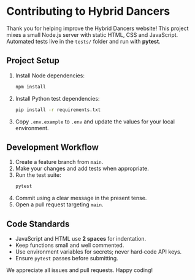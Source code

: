 # Contributing to Hybrid Dancers

Thank you for helping improve the Hybrid Dancers website! This project mixes a small Node.js server with static HTML, CSS and JavaScript. Automated tests live in the `tests/` folder and run with **pytest**.

## Project Setup

1. Install Node dependencies:
   ```bash
   npm install
   ```
2. Install Python test dependencies:
   ```bash
   pip install -r requirements.txt
   ```
3. Copy `.env.example` to `.env` and update the values for your local environment.

## Development Workflow

1. Create a feature branch from `main`.
2. Make your changes and add tests when appropriate.
3. Run the test suite:
   ```bash
   pytest
   ```
4. Commit using a clear message in the present tense.
5. Open a pull request targeting `main`.

## Code Standards

- JavaScript and HTML use **2 spaces** for indentation.
- Keep functions small and well commented.
- Use environment variables for secrets; never hard‑code API keys.
- Ensure `pytest` passes before submitting.

We appreciate all issues and pull requests. Happy coding!
